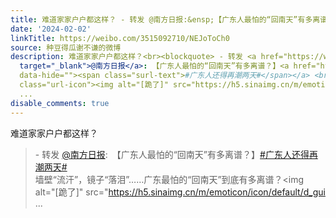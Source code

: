 ```yaml
---
title: 难道家家户户都这样？ - 转发 @南方日报:&ensp;【广东人最怕的“回南天”有多离谱？】#广东人还得再潮两天# 墙壁“流汗”，镜子“落泪”……广东最怕的“回南天...
date: '2024-02-02'
linkTitle: https://weibo.com/3515092710/NEJoToCh0
source: 种豆得瓜谢不谦的微博
description: 难道家家户户都这样？<br><blockquote> - 转发 <a href="https://weibo.com/1682207150"
  target="_blank">@南方日报</a>: 【广东人最怕的“回南天”有多离谱？】<a href="https://m.weibo.cn/search?containerid=231522type%3D1%26t%3D10%26q%3D%23%E5%B9%BF%E4%B8%9C%E4%BA%BA%E8%BF%98%E5%BE%97%E5%86%8D%E6%BD%AE%E4%B8%A4%E5%A4%A9%23&amp;extparam=%23%E5%B9%BF%E4%B8%9C%E4%BA%BA%E8%BF%98%E5%BE%97%E5%86%8D%E6%BD%AE%E4%B8%A4%E5%A4%A9%23"
  data-hide=""><span class="surl-text">#广东人还得再潮两天#</span></a> <br>墙壁“流汗”，镜子“落泪”……广东最怕的“回南天”到底有多离谱？<span
  class="url-icon"><img alt="[跪了]" src="https://h5.sinaimg.cn/m/emoticon/icon/default/d_gui
  ...
disable_comments: true
---
```

难道家家户户都这样？<br><blockquote> - 转发 <a href="https://weibo.com/1682207150" target="_blank">@南方日报</a>: 【广东人最怕的“回南天”有多离谱？】<a href="https://m.weibo.cn/search?containerid=231522type%3D1%26t%3D10%26q%3D%23%E5%B9%BF%E4%B8%9C%E4%BA%BA%E8%BF%98%E5%BE%97%E5%86%8D%E6%BD%AE%E4%B8%A4%E5%A4%A9%23&amp;extparam=%23%E5%B9%BF%E4%B8%9C%E4%BA%BA%E8%BF%98%E5%BE%97%E5%86%8D%E6%BD%AE%E4%B8%A4%E5%A4%A9%23" data-hide=""><span class="surl-text">#广东人还得再潮两天#</span></a> <br>墙壁“流汗”，镜子“落泪”……广东最怕的“回南天”到底有多离谱？<span class="url-icon"><img alt="[跪了]" src="https://h5.sinaimg.cn/m/emoticon/icon/default/d_gui ...